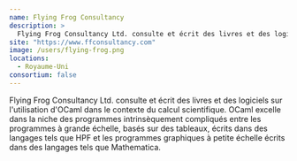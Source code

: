 ```yaml
---
name: Flying Frog Consultancy
description: >
  Flying Frog Consultancy Ltd. consulte et écrit des livres et des logiciels sur l'utilisation d'OCaml dans le contexte du calcul scientifique
site: "https://www.ffconsultancy.com"
image: /users/flying-frog.png
locations:
  - Royaume-Uni
consortium: false
---
```


Flying Frog Consultancy Ltd. consulte et écrit des livres et des logiciels sur l'utilisation d'OCaml dans le contexte du calcul scientifique. OCaml excelle dans la niche des programmes intrinsèquement compliqués entre les programmes à grande échelle, basés sur des tableaux, écrits dans des langages tels que HPF et les programmes graphiques à petite échelle écrits dans des langages tels que Mathematica.
